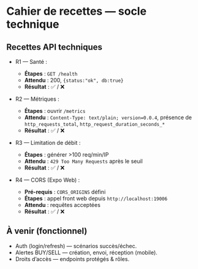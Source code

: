 # Cahier de recettes — socle technique

## Recettes API techniques
- R1 — Santé :
  - **Étapes** : `GET /health`
  - **Attendu** : 200, `{status:"ok", db:true}`
  - **Résultat** : ✅ / ❌

- R2 — Métriques :
  - **Étapes** : ouvrir `/metrics`
  - **Attendu** : `Content-Type: text/plain; version=0.0.4`, présence de `http_requests_total`, `http_request_duration_seconds_*`
  - **Résultat** : ✅ / ❌

- R3 — Limitation de débit :
  - **Étapes** : générer >100 req/min/IP
  - **Attendu** : `429 Too Many Requests` après le seuil
  - **Résultat** : ✅ / ❌

- R4 — CORS (Expo Web) :
  - **Pré-requis** : `CORS_ORIGINS` défini
  - **Étapes** : appel front web depuis `http://localhost:19006`
  - **Attendu** : requêtes acceptées
  - **Résultat** : ✅ / ❌

## À venir (fonctionnel)
- Auth (login/refresh) — scénarios succès/échec.
- Alertes BUY/SELL — création, envoi, réception (mobile).
- Droits d’accès — endpoints protégés & rôles.